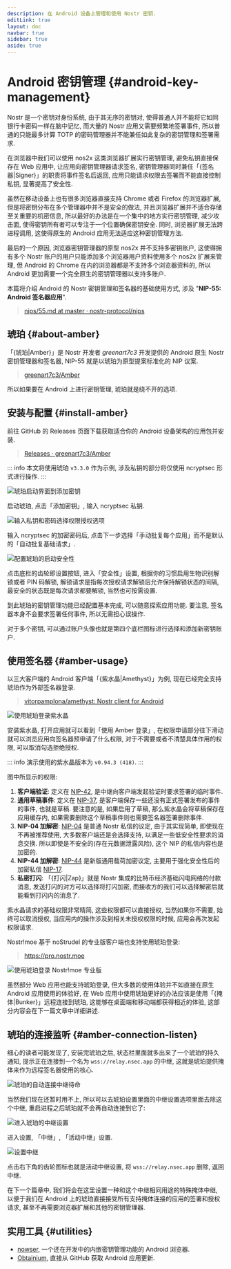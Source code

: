```yaml
---
description: 在 Android 设备上管理和使用 Nostr 密钥.
editLink: true
layout: doc
navbar: true
sidebar: true
aside: true
---
```


# Android 密钥管理 {#android-key-management}

Nostr 是一个密钥对身份系统, 由于其无序的密钥对, 使得普通人并不能将它如同银行卡密码一样在脑中记忆, 而大量的 Nostr 应用又需要频繁地签署事件, 所以普通的只能最多计算 TOTP 的密码管理器并不能兼任如此复杂的密钥管理和签署需求.

在浏览器中我们可以使用 nos2x 这类浏览器扩展实行密钥管理, 避免私钥直接保存在 Web 应用中, 让应用向密钥管理器请求签名, 密钥管理器同时兼任「{签名器|Signer}」的职责将事件签名后返回, 应用只能请求权限去签署而不能直接控制私钥, 显著提高了安全性.

虽然在移动设备上也有很多浏览器直接支持 Chrome 或者 Firefox 的浏览器扩展, 但是将密钥分布在多个管理器中并不是安全的做法, 并且浏览器扩展并不适合存储至关重要的机密信息, 所以最好的办法是在一个集中的地方实行密钥管理, 减少攻击面, 使得密钥所有者可以专注于一个位置确保密钥安全. 同时, 浏览器扩展无法跨进程调用, 这使得原生的 Android 应用无法适应这种密钥管理方法.

最后的一个原因, 浏览器密钥管理器的原型 nos2x 并不支持多密钥账户, 这使得拥有多个 Nostr 账户的用户只能添加多个浏览器用户资料使用多个 nos2x 扩展来管理, 但 Android 的 Chrome 在内的浏览器都是不支持多个浏览器资料的, 所以 Android 更加需要一个完全原生的密钥管理器以支持多账户.

本篇将介绍 Android 的 Nostr 密钥管理和签名器的基础使用方式, 涉及 "**NIP-55: Android 签名器应用**".

> [nips/55.md at master · nostr-protocol/nips](https://github.com/nostr-protocol/nips/blob/master/55.md)

## 琥珀 {#about-amber}

「{琥珀|Amber}」是 Nostr 开发者 *greenart7c3* 开发提供的 Android 原生 Nostr 密钥管理器和签名器, NIP-55 就是以琥珀为原型提案标准化的 NIP 议案.

> [greenart7c3/Amber](https://github.com/greenart7c3/Amber)

所以如果要在 Android 上进行密钥管理, 琥珀就是绕不开的选项.

## 安装与配置 {#install-amber}

前往 GitHub 的 Releases 页面下载获取适合你的 Android 设备架构的应用包并安装.

> [Releases · greenart7c3/Amber](https://github.com/greenart7c3/Amber/releases)

::: info
本文将使用琥珀 `v3.3.0` 作为示例, 涉及私钥的部分将仅使用 ncryptsec 形式进行操作.
:::

![琥珀启动界面到添加密钥](.assets/IMG_20250430-144415858.webp)  

启动琥珀, 点击「添加密钥」, 输入 ncryptsec 私钥.

![输入私钥和密码选择权限授权选项](.assets/IMG_20250430-145310477.webp)  

输入 ncryptsec 的加密密码后, 点击下一步选择「手动批复每个应用」而不是默认的「自动批复基础请求」.

![配置琥珀的启动安全性](.assets/IMG_20250430-151214781.webp)  

点击底栏的齿轮即设置按钮, 进入「安全性」设置, 根据你的习惯启用生物识别解锁或者 PIN 码解锁, 解锁请求是指每次授权请求解锁后允许保持解锁状态的间隔, 最安全的状态既是每次请求都要解锁, 当然也可按需设置.

到此琥珀的密钥管理功能已经配置基本完成, 可以随意探索应用功能. 要注意, 签名器本身不会要求签署任何事件, 所以无需担心误操作.

对于多个密钥, 可以通过账户头像也就是第四个底栏图标进行选择和添加新密钥账户.

## 使用签名器 {#amber-usage}

以三大客户端的 Android 客户端「{紫水晶|Amethyst}」为例, 现在已经完全支持琥珀作为外部签名器登录.

> [vitorpamplona/amethyst: Nostr client for Android](https://github.com/vitorpamplona/amethyst)

![使用琥珀登录紫水晶](.assets/IMG_20250430-152345675.webp)  

安装紫水晶, 打开应用就可以看到「使用 Amber 登录」, 在权限申请部分往下滑动就可以浏览应用向签名器预申请了什么权限, 对于不需要或者不清楚具体作用的权限, 可以取消勾选拒绝授权.

::: info
演示使用的紫水晶版本为 `v0.94.3 (418)`.
:::

图中所显示的权限:

1. **客户端验证**: 定义在 [NIP-42](https://github.com/nostr-protocol/nips/blob/master/42.md), 是中继向客户端发起验证时要求签署的临时事件.
2. **通用草稿事件**: 定义在 [NIP-37](https://github.com/nostr-protocol/nips/blob/master/37.md), 是客户端保存一些还没有正式签署发布的事件的事件, 也就是草稿. 要注意的是, 如果启用了草稿, 那么紫水晶会将草稿保存在应用缓存内, 如果需要删除这个草稿事件则也需要签名器签署删除事件.
3. **NIP-04 加解密**: [NIP-04](https://github.com/nostr-protocol/nips/blob/master/04.md) 是普通 Nostr 私信的议定, 由于其实现简单, 即使现在不再被推荐使用, 大多数客户端还是会选择支持, 以满足一些低安全性要求的消息交换. 所以即使是不安全的(存在元数据泄露风险), 这个 NIP 的私信内容也是加密的.
4. **NIP-44 加解密**: [NIP-44](https://github.com/nostr-protocol/nips/blob/master/44.md) 是新版通用载荷加密议定, 主要用于强化安全性后的加密私信 [NIP-17](https://github.com/nostr-protocol/nips/blob/master/17.md).
5. **私密打闪**: 「{打闪|Zap}」就是 Nostr 集成的比特币经济基础闪电网络的付款消息, 发送打闪的对方可以选择将打闪加密, 而接收方的我们可以选择解密后就能看到打闪内的消息了.

紫水晶请求的基础权限非常精简, 这些权限都可以直接授权, 当然如果你不需要, 始终可以取消授权, 当应用内的操作涉及到相关未授权权限的时候, 应用会再次发起权限请求.

Nostr!moe 基于 noStrudel 的专业版客户端也支持使用琥珀登录:

> <https://pro.nostr.moe>

![使用琥珀登录 Nostr!moe 专业版](.assets/IMG_20250430-160123226.webp)  

虽然部分 Web 应用也能支持琥珀登录, 但大多数的使用体验并不如直接在原生 Android 应用使用的体验好, 在 Web 应用中使用琥珀更好的办法应该是使用「{掩体|Bunker}」远程连接到琥珀, 这能够在桌面端和移动端都获得相近的体验, 这部分内容会在下一篇文章中详细讲述.

## 琥珀的连接监听 {#amber-connection-listen}

细心的读者可能发现了, 安装完琥珀之后, 状态栏里面就多出来了一个琥珀的持久通知, 提示正在连接到一个名为 `wss://relay.nsec.app` 的中继, 这就是琥珀提供掩体来作为远程签名器使用的核心.

![琥珀的自动连接中继待命](.assets/IMG_20250430-161226121.webp)  

当然我们现在还暂时用不上, 所以可以去琥珀设置里面的中继设置选项里面去除这个中继, 重启进程之后琥珀就不会再自动连接到它了:

![进入琥珀的中继设置](.assets/IMG_20250430-161008892.webp)  

进入设置, 「中继」, 「活动中继」设置.

![设置中继](.assets/IMG_20250430-161933027.webp)  

点击右下角的齿轮图标也就是活动中继设置, 将 `wss://relay.nsec.app` 删除, 返回中继.

在下一个篇章中, 我们将会在这里设置一种和这个中继相同用途的特殊掩体中继, 以便于我们在 Android 上的琥珀直接接受所有支持掩体连接的应用的签署和授权请求, 甚至不再需要浏览器扩展和其他的密钥管理器.

## 实用工具 {#utilities}

- [nowser](https://github.com/haorendashu/nowser), 一个还在开发中的内嵌密钥管理功能的 Android 浏览器.
- [Obtainium](https://github.com/ImranR98/Obtainium), 直接从 GitHub 获取 Android 应用更新.
